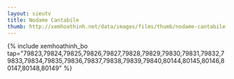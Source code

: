 ```yaml
---
layout: sieutv
title: Nodame Cantabile
thumb: http://xemhoathinh.net/data/images/films/thumb/nodame-cantabile-nodame-cantabile-2012.jpg
---
```

{% include xemhoathinh_bo tap="79823,79824,79825,79826,79827,79828,79829,79830,79831,79832,79833,79834,79835,79836,79837,79838,79839,79840,80144,80145,80146,80147,80148,80149" %} 
